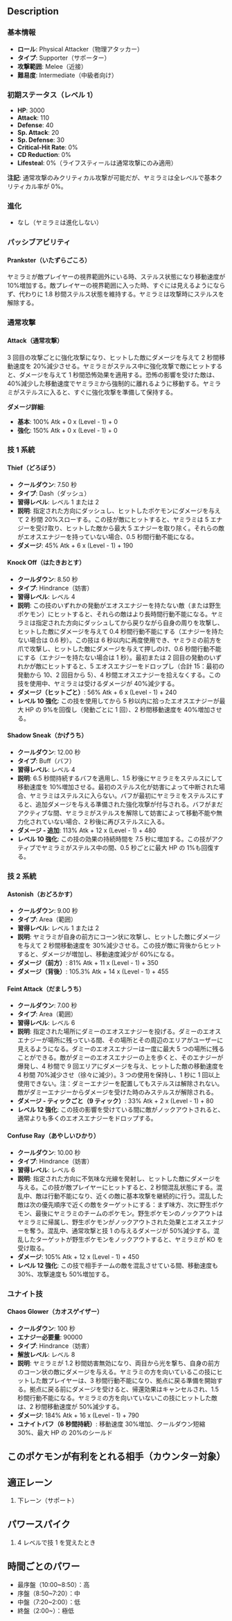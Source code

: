 ## Description

### 基本情報

- **ロール**: Physical Attacker（物理アタッカー）
- **タイプ**: Supporter（サポーター）
- **攻撃範囲**: Melee（近接）
- **難易度**: Intermediate（中級者向け）

### 初期ステータス（レベル 1）

- **HP**: 3000
- **Attack**: 110
- **Defense**: 40
- **Sp. Attack**: 20
- **Sp. Defense**: 30
- **Critical-Hit Rate**: 0%
- **CD Reduction**: 0%
- **Lifesteal**: 0%（ライフスティールは通常攻撃にのみ適用）

**注記**: 通常攻撃のみクリティカル攻撃が可能だが、ヤミラミは全レベルで基本クリティカル率が 0%。

### 進化

- なし（ヤミラミは進化しない）

### パッシブアビリティ

#### Prankster（いたずらごころ）

ヤミラミが敵プレイヤーの視界範囲外にいる時、ステルス状態になり移動速度が 10%増加する。敵プレイヤーの視界範囲に入った時、すぐには見えるようにならず、代わりに 1.8 秒間ステルス状態を維持する。ヤミラミは攻撃時にステルスを解除する。

### 通常攻撃

#### Attack（通常攻撃）

3 回目の攻撃ごとに強化攻撃になり、ヒットした敵にダメージを与えて 2 秒間移動速度を 20%減少させる。ヤミラミがステルス中に強化攻撃で敵にヒットすると、ダメージを与えて 1 秒間恐怖効果を適用する。恐怖の影響を受けた敵は、40%減少した移動速度でヤミラミから強制的に離れるように移動する。ヤミラミがステルスに入ると、すぐに強化攻撃を準備して保持する。

**ダメージ詳細**:

- **基本**: 100% Atk + 0 x (Level - 1) + 0
- **強化**: 150% Atk + 0 x (Level - 1) + 0

### 技 1 系統

#### Thief（どろぼう）

- **クールダウン**: 7.50 秒
- **タイプ**: Dash（ダッシュ）
- **習得レベル**: レベル 1 または 2
- **説明**: 指定された方向にダッシュし、ヒットしたポケモンにダメージを与えて 2 秒間 20%スローする。この技が敵にヒットすると、ヤミラミは 5 エナジーを受け取り、ヒットした敵から最大 5 エナジーを取り除く。それらの敵がエオスエナジーを持っていない場合、0.5 秒間行動不能になる。
- **ダメージ**: 45% Atk + 6 x (Level - 1) + 190

#### Knock Off（はたきおとす）

- **クールダウン**: 8.50 秒
- **タイプ**: Hindrance（妨害）
- **習得レベル**: レベル 4
- **説明**: この技のいずれかの発動がエオスエナジーを持たない敵（または野生ポケモン）にヒットすると、それらの敵はより長時間行動不能になる。ヤミラミは指定された方向にダッシュしてから戻りながら自身の周りを攻撃し、ヒットした敵にダメージを与えて 0.4 秒間行動不能にする（エナジーを持たない場合は 0.6 秒）。この技は 6 秒以内に再度使用でき、ヤミラミの前方を爪で攻撃し、ヒットした敵にダメージを与えて押しのけ、0.6 秒間行動不能にする（エナジーを持たない場合は 1 秒）。最初または 2 回目の発動のいずれかが敵にヒットすると、5 エオスエナジーをドロップし（合計 15：最初の発動から 10、2 回目から 5）、4 秒間エオスエナジーを拾えなくする。この技を使用中、ヤミラミは受けるダメージが 40%減少する。
- **ダメージ（ヒットごと）**: 56% Atk + 6 x (Level - 1) + 240
- **レベル 10 強化**: この技を使用してから 5 秒以内に拾ったエオスエナジーが最大 HP の 9%を回復し（発動ごとに 1 回）、2 秒間移動速度を 40%増加させる。

#### Shadow Sneak（かげうち）

- **クールダウン**: 12.00 秒
- **タイプ**: Buff（バフ）
- **習得レベル**: レベル 4
- **説明**: 6.5 秒間持続するバフを適用し、1.5 秒後にヤミラミをステルスにして移動速度を 10%増加させる。最初のステルス化が妨害によって中断された場合、ヤミラミはステルスに入らない。バフが最初にヤミラミをステルスにすると、追加ダメージを与える準備された強化攻撃が付与される。バフがまだアクティブな間、ヤミラミがステルスを解除して妨害によって移動不能や無力化されていない場合、2 秒後に再びステルスに入る。
- **ダメージ - 追加**: 113% Atk + 12 x (Level - 1) + 480
- **レベル 10 強化**: この技の効果の持続時間を 7.5 秒に増加する。この技がアクティブでヤミラミがステルス中の間、0.5 秒ごとに最大 HP の 1%も回復する。

### 技 2 系統

#### Astonish（おどろかす）

- **クールダウン**: 9.00 秒
- **タイプ**: Area（範囲）
- **習得レベル**: レベル 1 または 2
- **説明**: ヤミラミが自身の前方にコーン状に攻撃し、ヒットした敵にダメージを与えて 2 秒間移動速度を 30%減少させる。この技が敵に背後からヒットすると、ダメージが増加し、移動速度減少が 60%になる。
- **ダメージ（前方）**: 81% Atk + 11 x (Level - 1) + 350
- **ダメージ（背後）**: 105.3% Atk + 14 x (Level - 1) + 455

#### Feint Attack（だましうち）

- **クールダウン**: 7.00 秒
- **タイプ**: Area（範囲）
- **習得レベル**: レベル 6
- **説明**: 指定された場所にダミーのエオスエナジーを投げる。ダミーのエオスエナジーが場所に残っている間、その場所とその周辺のエリアがユーザーに見えるようになる。ダミーのエオスエナジーは一度に最大 5 つの場所に残ることができる。敵がダミーのエオスエナジーの上を歩くと、そのエナジーが爆発し、4 秒間で 9 回エリアにダメージを与え、ヒットした敵の移動速度を 4 秒間 70%減少させ（徐々に減少）。3 つの使用を保持し、1 秒に 1 回以上使用できない。注：ダミーエナジーを配置してもステルスは解除されない。敵がダミーエナジーからダメージを受けた時のみステルスが解除される。
- **ダメージ - ティックごと（9 ティック）**: 33% Atk + 2 x (Level - 1) + 80
- **レベル 12 強化**: この技の影響を受けている間に敵がノックアウトされると、通常よりも多くのエオスエナジーをドロップする。

#### Confuse Ray（あやしいひかり）

- **クールダウン**: 10.00 秒
- **タイプ**: Hindrance（妨害）
- **習得レベル**: レベル 6
- **説明**: 指定された方向に不気味な光線を発射し、ヒットした敵にダメージを与える。この技が敵プレイヤーにヒットすると、2 秒間混乱状態にする。混乱中、敵は行動不能になり、近くの敵に基本攻撃を継続的に行う。混乱した敵は次の優先順序で近くの敵をターゲットにする：まず味方、次に野生ポケモン、最後にヤミラミのチームのポケモン。野生ポケモンのノックアウトはヤミラミに帰属し、野生ポケモンがノックアウトされた効果とエオスエナジーを奪う。混乱中、通常攻撃と技 1 の与えるダメージが 50%減少する。混乱したターゲットが野生ポケモンをノックアウトすると、ヤミラミが KO を受け取る。
- **ダメージ**: 105% Atk + 12 x (Level - 1) + 450
- **レベル 12 強化**: この技で相手チームの敵を混乱させている間、移動速度も 30%、攻撃速度も 50%増加する。

### ユナイト技

#### Chaos Glower（カオスゲイザー）

- **クールダウン**: 100 秒
- **エナジー必要量**: 90000
- **タイプ**: Hindrance（妨害）
- **解放レベル**: レベル 8
- **説明**: ヤミラミが 1.2 秒間妨害無効になり、両目から光を撃ち、自身の前方のコーン状の敵にダメージを与える。ヤミラミの方を向いているこの技にヒットした敵プレイヤーは、3 秒間行動不能になり、拠点に戻る準備を開始する。拠点に戻る前にダメージを受けると、帰還効果はキャンセルされ、1.5 秒間行動不能になる。ヤミラミの方を向いていないこの技にヒットした敵は、2 秒間移動速度が 50%減少する。
- **ダメージ**: 184% Atk + 16 x (Level - 1) + 790
- **ユナイトバフ（6 秒間持続）**: 移動速度 30%増加、クールダウン短縮 30%、最大 HP の 20%のシールド

## このポケモンが有利をとれる相手（カウンター対象）


## 適正レーン

1. 下レーン（サポート）

## パワースパイク

1. 4 レベルで技 1 を覚えたとき

## 時間ごとのパワー

- 最序盤（10:00~8:50）：高
- 序盤（8:50~7:20）：中
- 中盤（7:20~2:00）：低
- 終盤（2:00~）：極低
